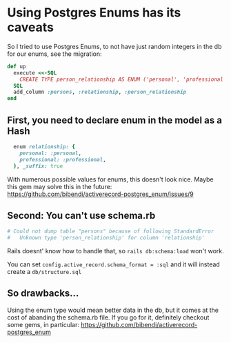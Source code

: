 # Using Postgres Enums has its caveats

So I tried to use Postgres Enums, to not have just random integers in the db for our enums, see the migration:

```ruby
def up
  execute <<-SQL
    CREATE TYPE person_relationship AS ENUM ('personal', 'professional');
  SQL
  add_column :persons, :relationship, :person_relationship
end
```

## First, you need to declare enum in the model as a Hash

```ruby
  enum relationship: {
    personal: :personal,
    professional: :professional,
  }, _suffix: true
```

With numerous possible values for enums, this doesn't look nice. Maybe this gem may solve this in the future:
https://github.com/bibendi/activerecord-postgres_enum/issues/9

## Second: You can't use schema.rb

```ruby
# Could not dump table "persons" because of following StandardError
#   Unknown type 'person_relationship' for column 'relationship'
```

Rails doesnt' know how to handle that, so `rails db:schema:load` won't work.

You can set `config.active_record.schema_format = :sql` and it will instead 
create a `db/structure.sql `

## So drawbacks…

Using the enum type would mean better data in the db, but it comes at the cost of abanding the schema.rb file.
If you go for it, definitely checkout some gems, in particular: https://github.com/bibendi/activerecord-postgres_enum
    
